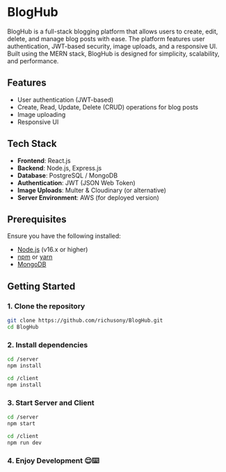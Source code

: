# BlogHub

BlogHub is a full-stack blogging platform that allows users to create, edit, delete, and manage blog posts with ease. The platform features user authentication, JWT-based security, image uploads, and a responsive UI. Built using the MERN stack, BlogHub is designed for simplicity, scalability, and performance.

## Features
- User authentication (JWT-based)
- Create, Read, Update, Delete (CRUD) operations for blog posts
- Image uploading
- Responsive UI

## Tech Stack
- **Frontend**: React.js
- **Backend**: Node.js, Express.js
- **Database**: PostgreSQL / MongoDB
- **Authentication**: JWT (JSON Web Token)
- **Image Uploads**: Multer & Cloudinary (or alternative)
- **Server Environment**: AWS (for deployed version)

## Prerequisites

Ensure you have the following installed:
- [Node.js](https://nodejs.org/) (v16.x or higher)
- [npm](https://www.npmjs.com/) or [yarn](https://yarnpkg.com/)
- [MongoDB](https://www.mongodb.com/)

## Getting Started

### 1. Clone the repository

```bash
git clone https://github.com/richusony/BlogHub.git
cd BlogHub
```
### 2. Install dependencies

```bash
cd /server
npm install

cd /client
npm install
```

### 3. Start Server and Client

```bash
cd /server
npm start

cd /client
npm run dev
```

### 4. Enjoy Development 😌⌨️